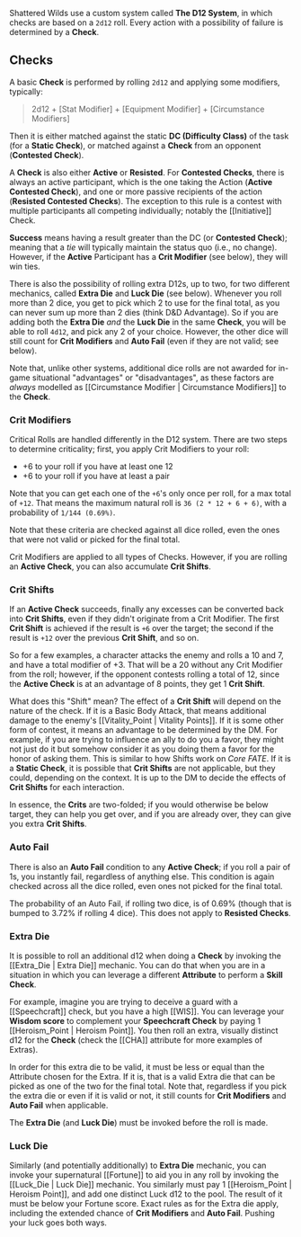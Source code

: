 Shattered Wilds use a custom system called **The D12 System**, in which checks are based on a `2d12` roll. Every action with a possibility of failure is determined by a **Check**.

## Checks

A basic **Check** is performed by rolling `2d12` and applying some modifiers, typically:

> 2d12 + [Stat Modifier] + [Equipment Modifier] + [Circumstance Modifiers]

Then it is either matched against the static **DC (Difficulty Class)** of the task (for a **Static Check**), or matched against a **Check** from an opponent (**Contested Check**).

A **Check** is also either **Active** or **Resisted**. For **Contested Checks**, there is always an active participant, which is the one taking the Action (**Active Contested Check**), and one or more passive recipients of the action (**Resisted Contested Checks**). The exception to this rule is a contest with multiple participants all competing individually; notably the [[Initiative]] Check.

**Success** means having a result greater than the DC (or **Contested Check**); meaning that a _tie_ will typically maintain the status quo (i.e., no change). However, if the **Active** Participant has a **Crit Modifier** (see below), they will win ties.

There is also the possibility of rolling extra D12s, up to two, for two different mechanics, called **Extra Die** and **Luck Die** (see below). Whenever you roll more than 2 dice, you get to pick which 2 to use for the final total, as you can never sum up more than 2 dies (think D&D Advantage). So if you are adding both the **Extra Die** _and_ the **Luck Die** in the same **Check**, you will be able to roll `4d12`, and pick any 2 of your choice. However, the other dice will still count for **Crit Modifiers** and **Auto Fail** (even if they are not valid; see below).

 Note that, unlike other systems, additional dice rolls are not awarded for in-game situational "advantages" or "disadvantages", as these factors are _always_ modelled as [[Circumstance Modifier | Circumstance Modifiers]] to the **Check**.

### Crit Modifiers

Critical Rolls are handled differently in the D12 system. There are two steps to determine criticality; first, you apply Crit Modifiers to your roll:

* +6 to your roll if you have at least one 12
* +6 to your roll if you have at least a pair

Note that you can get each one of the `+6`'s only once per roll, for a max total of `+12`. That means the maximum natural roll is `36 (2 * 12 + 6 + 6)`, with a probability of `1/144 (0.69%)`.

Note that these criteria are checked against all dice rolled, even the ones that were not valid or picked for the final total.

Crit Modifiers are applied to all types of Checks. However, if you are rolling an **Active Check**, you can also accumulate **Crit Shifts**.

### Crit Shifts

If an **Active Check** succeeds, finally any excesses can be converted back into **Crit Shifts**, even if they didn't originate from a Crit Modifier. The first **Crit Shift** is achieved if the result is `+6` over the target; the second if the result is `+12` over the previous **Crit Shift**, and so on.

So for a few examples, a character attacks the enemy and rolls a 10 and 7, and have a total modifier of +3. That will be a 20 without any Crit Modifier from the roll; however, if the opponent contests rolling a total of 12, since the **Active Check** is at an advantage of 8 points, they get 1 **Crit Shift**.

What does this "Shift" mean? The effect of a **Crit Shift** will depend on the nature of the check. If it is a Basic Body Attack, that means additional damage to the enemy's [[Vitality_Point | Vitality Points]]. If it is some other form of contest, it means an advantage to be determined by the DM. For example, if you are trying to influence an ally to do you a favor, they might not just do it but somehow consider it as you doing them a favor for the honor of asking them. This is similar to how Shifts work on _Core FATE_. If it is a **Static Check**, it is possible that **Crit Shifts** are not applicable, but they could, depending on the context. It is up to the DM to decide the effects of **Crit Shifts** for each interaction.

In essence, the **Crits** are two-folded; if you would otherwise be below target, they can help you get over, and if you are already over, they can give you extra **Crit Shifts**.

### Auto Fail

There is also an **Auto Fail** condition to any **Active Check**; if you roll a pair of 1s, you instantly fail, regardless of anything else. This condition is again checked across all the dice rolled, even ones not picked for the final total.

The probability of an Auto Fail, if rolling two dice, is of 0.69% (though that is bumped to 3.72% if rolling 4 dice). This does not apply to **Resisted Checks**.

### Extra Die

It is possible to roll an additional d12 when doing a **Check** by invoking the [[Extra_Die | Extra Die]] mechanic. You can do that when you are in a situation in which you can leverage a different **Attribute** to perform a **Skill Check**.

For example, imagine you are trying to deceive a guard with a [[Speechcraft]] check, but you have a high [[WIS]]. You can leverage your **Wisdom score** to complement your **Speechcraft Check** by paying 1 [[Heroism_Point | Heroism Point]]. You then roll an extra, visually distinct d12 for the **Check** (check the [[CHA]] attribute for more examples of Extras).

In order for this extra die to be valid, it must be less or equal than the Attribute chosen for the Extra. If it is, that is a valid Extra die that can be picked as one of the two for the final total. Note that, regardless if you pick the extra die or even if it is valid or not, it still counts for **Crit Modifiers** and **Auto Fail** when applicable.

The **Extra Die** (and **Luck Die**) must be invoked before the roll is made.

### Luck Die

Similarly (and potentially additionally) to **Extra Die** mechanic, you can invoke your supernatural [[Fortune]] to aid you in any roll by invoking the [[Luck_Die | Luck Die]] mechanic. You similarly must pay 1 [[Heroism_Point | Heroism Point]], and add one distinct Luck d12 to the pool. The result of it must be below your Fortune score. Exact rules as for the Extra die apply, including the extended chance of **Crit Modifiers** and **Auto Fail**. Pushing your luck goes both ways.
